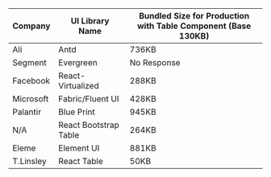 | Company   | UI Library Name       | Bundled Size for Production with Table Component (Base 130KB) |
|-----------|-----------------------|---------------------------------------------------------------|
| Ali       | Antd                  | 736KB                                                         |
| Segment   | Evergreen             | No Response                                                   |
| Facebook  | React-Virtualized     | 288KB                                                         |
| Microsoft | Fabric/Fluent UI      | 428KB                                                         |
| Palantir  | Blue Print            | 945KB                                                         |
| N/A       | React Bootstrap Table | 264KB                                                         |
| Eleme     | Element UI            | 881KB                                                         |
| T.Linsley | React Table           | 50KB                                                          |